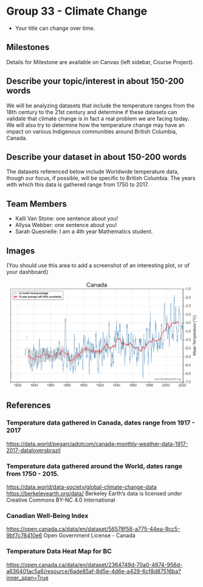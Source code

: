 # Group 33 - Climate Change

- Your title can change over time.

## Milestones

Details for Milestone are available on Canvas (left sidebar, Course Project).

## Describe your topic/interest in about 150-200 words

We will be analyzing datasets that include the temperature ranges from the 18th century to the 21st century and determine if these datasets can validate that climate change is in fact a real problem we are facing today. We will also try to determine how the temperature change may have an impact on various Indigenous communities around British Columbia, Canada.

## Describe your dataset in about 150-200 words

The datasets referenced below include Worldwide temperature data, though our focus, if possible, will be specific to British Columbia. The years with which this data is gathered range from 1750 to 2017. 

## Team Members

- Kalli Van Stone: one sentence about you!
- Allysa Webber: one sentence about you!
- Sarah Quesnelle: I am a 4th year Mathematics student.

## Images

{You should use this area to add a screenshot of an interesting plot, or of your dashboard}

![Canadian Temperature Change](./images/Canada-temperature-chart.png)

## References

### Temperature data gathered in Canada, dates range from 1917 - 2017
https://data.world/pegarciadotcom/canada-monthly-weather-data-1917-2017-dataloversbrazil

### Temperature data gathered around the World, dates range from 1750 - 2015.
https://data.world/data-society/global-climate-change-data
https://berkeleyearth.org/data/
Berkeley Earth’s data is licensed under Creative Commons BY-NC 4.0 International

### Canadian Well-Being Index
https://open.canada.ca/data/en/dataset/56578f58-a775-44ea-9cc5-9bf7c78410e6
Open Government License - Canada

### Temperature Data Heat Map for BC
https://open.canada.ca/data/en/dataset/2364749d-70a0-4874-956d-a636401ac5a6/resource/6ade85af-8d5e-4d6e-a429-6cf8d87516ba?inner_span=True
